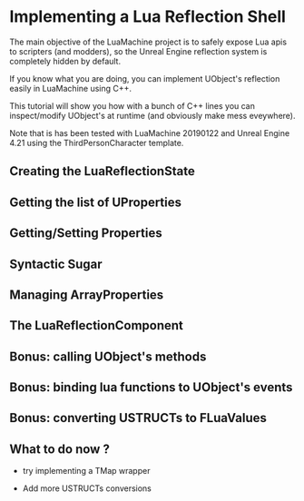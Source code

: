 # Implementing a Lua Reflection Shell

The main objective of the LuaMachine project is to safely expose Lua apis to scripters (and modders), so the Unreal Engine reflection system is
completely hidden by default.

If you know what you are doing, you can implement UObject's reflection easily in LuaMachine using C++.

This tutorial will show you how with a bunch of C++ lines you can inspect/modify UObject's at runtime (and obviously make mess eveywhere).

Note that is has been tested with LuaMachine 20190122 and Unreal Engine 4.21 using the ThirdPersonCharacter template.

## Creating the LuaReflectionState

## Getting the list of UProperties

## Getting/Setting Properties

## Syntactic Sugar

## Managing ArrayProperties

## The LuaReflectionComponent

## Bonus: calling UObject's methods

## Bonus: binding lua functions to UObject's events

## Bonus: converting USTRUCTs to FLuaValues

## What to do now ?

* try implementing a TMap wrapper

* Add more USTRUCTs conversions
